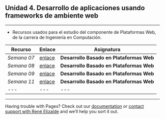 ## Unidad 4. Desarrollo de aplicaciones usando frameworks de ambiente web

---

* Recursos usados para el estudio del componente de Plataformas Web, de la carrera de Ingeniería en Computación.

| Recurso | Enlace | Asignatura |
| --- | --- | --- |
| *Semana 07* | [enlace](https://plataformasweb-p-aa2022.github.io/recursos/semana07)| **Desarrollo Basado en Plataformas Web** |
| *Semana 08* | [enlace](https://plataformasweb-p-aa2022.github.io/recursos/semana08)| **Desarrollo Basado en Plataformas Web** |
| *Semana 09* | [enlace](https://plataformasweb-p-aa2022.github.io/recursos/semana09)| **Desarrollo Basado en Plataformas Web** |
| *Semana 11* | [enlace](https://plataformasweb-p-aa2022.github.io/recursos/semana1)| **Desarrollo Basado en Plataformas Web** |
| --- | --- | --- |

---
Having trouble with Pages? Check out our [documentation](https://github.com/PlataformasWeb-P-AA2022/recursos) or [contact support with René Elizalde](https://twitter/reroes) and we’ll help you sort it out.
